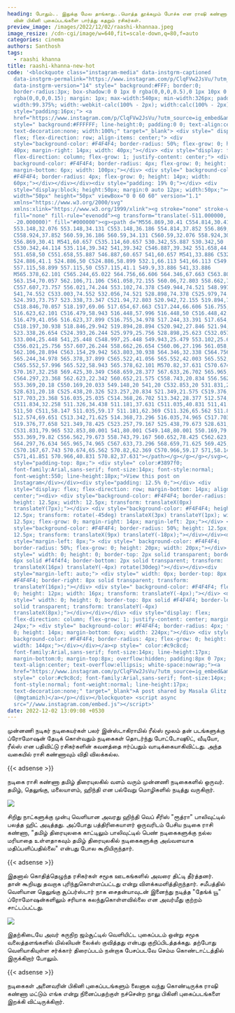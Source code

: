 ```yaml
---
heading: போதும்.. இதுக்கு மேல தாங்காது..‌மொத்த தூக்கமும் போச்சு என ராஷி கண்ணா
  வின் பிகினி புகைப்படங்களை பார்த்து கதறும் ரசிகர்கள்.
preview_image: /images/2022/12/02/raashi-khannaa.jpeg
image_resize: /cdn-cgi/image/w=640,fit=scale-down,q=80,f=auto
categories: cinema
authors: Santhosh
tags:
  - raashi khanna
title: raashi-khanna-new-hot
code: '<blockquote class="instagram-media" data-instgrm-captioned
  data-instgrm-permalink="https://www.instagram.com/p/ClqFVw2JsVu/?utm_source=ig_embed&amp;utm_campaign=loading"
  data-instgrm-version="14" style=" background:#FFF; border:0;
  border-radius:3px; box-shadow:0 0 1px 0 rgba(0,0,0,0.5),0 1px 10px 0
  rgba(0,0,0,0.15); margin: 1px; max-width:540px; min-width:326px; padding:0;
  width:99.375%; width:-webkit-calc(100% - 2px); width:calc(100% - 2px);"><div
  style="padding:16px;"> <a
  href="https://www.instagram.com/p/ClqFVw2JsVu/?utm_source=ig_embed&amp;utm_campaign=loading"
  style=" background:#FFFFFF; line-height:0; padding:0 0; text-align:center;
  text-decoration:none; width:100%;" target="_blank"> <div style=" display:
  flex; flex-direction: row; align-items: center;"> <div
  style="background-color: #F4F4F4; border-radius: 50%; flex-grow: 0; height:
  40px; margin-right: 14px; width: 40px;"></div> <div style="display: flex;
  flex-direction: column; flex-grow: 1; justify-content: center;"> <div style="
  background-color: #F4F4F4; border-radius: 4px; flex-grow: 0; height: 14px;
  margin-bottom: 6px; width: 100px;"></div> <div style=" background-color:
  #F4F4F4; border-radius: 4px; flex-grow: 0; height: 14px; width:
  60px;"></div></div></div><div style="padding: 19% 0;"></div> <div
  style="display:block; height:50px; margin:0 auto 12px; width:50px;"><svg
  width="50px" height="50px" viewBox="0 0 60 60" version="1.1"
  xmlns="https://www.w3.org/2000/svg"
  xmlns:xlink="https://www.w3.org/1999/xlink"><g stroke="none" stroke-width="1"
  fill="none" fill-rule="evenodd"><g transform="translate(-511.000000,
  -20.000000)" fill="#000000"><g><path d="M556.869,30.41 C554.814,30.41
  553.148,32.076 553.148,34.131 C553.148,36.186 554.814,37.852 556.869,37.852
  C558.924,37.852 560.59,36.186 560.59,34.131 C560.59,32.076 558.924,30.41
  556.869,30.41 M541,60.657 C535.114,60.657 530.342,55.887 530.342,50
  C530.342,44.114 535.114,39.342 541,39.342 C546.887,39.342 551.658,44.114
  551.658,50 C551.658,55.887 546.887,60.657 541,60.657 M541,33.886 C532.1,33.886
  524.886,41.1 524.886,50 C524.886,58.899 532.1,66.113 541,66.113 C549.9,66.113
  557.115,58.899 557.115,50 C557.115,41.1 549.9,33.886 541,33.886
  M565.378,62.101 C565.244,65.022 564.756,66.606 564.346,67.663 C563.803,69.06
  563.154,70.057 562.106,71.106 C561.058,72.155 560.06,72.803 558.662,73.347
  C557.607,73.757 556.021,74.244 553.102,74.378 C549.944,74.521 548.997,74.552
  541,74.552 C533.003,74.552 532.056,74.521 528.898,74.378 C525.979,74.244
  524.393,73.757 523.338,73.347 C521.94,72.803 520.942,72.155 519.894,71.106
  C518.846,70.057 518.197,69.06 517.654,67.663 C517.244,66.606 516.755,65.022
  516.623,62.101 C516.479,58.943 516.448,57.996 516.448,50 C516.448,42.003
  516.479,41.056 516.623,37.899 C516.755,34.978 517.244,33.391 517.654,32.338
  C518.197,30.938 518.846,29.942 519.894,28.894 C520.942,27.846 521.94,27.196
  523.338,26.654 C524.393,26.244 525.979,25.756 528.898,25.623 C532.057,25.479
  533.004,25.448 541,25.448 C548.997,25.448 549.943,25.479 553.102,25.623
  C556.021,25.756 557.607,26.244 558.662,26.654 C560.06,27.196 561.058,27.846
  562.106,28.894 C563.154,29.942 563.803,30.938 564.346,32.338 C564.756,33.391
  565.244,34.978 565.378,37.899 C565.522,41.056 565.552,42.003 565.552,50
  C565.552,57.996 565.522,58.943 565.378,62.101 M570.82,37.631 C570.674,34.438
  570.167,32.258 569.425,30.349 C568.659,28.377 567.633,26.702 565.965,25.035
  C564.297,23.368 562.623,22.342 560.652,21.575 C558.743,20.834 556.562,20.326
  553.369,20.18 C550.169,20.033 549.148,20 541,20 C532.853,20 531.831,20.033
  528.631,20.18 C525.438,20.326 523.257,20.834 521.349,21.575 C519.376,22.342
  517.703,23.368 516.035,25.035 C514.368,26.702 513.342,28.377 512.574,30.349
  C511.834,32.258 511.326,34.438 511.181,37.631 C511.035,40.831 511,41.851
  511,50 C511,58.147 511.035,59.17 511.181,62.369 C511.326,65.562 511.834,67.743
  512.574,69.651 C513.342,71.625 514.368,73.296 516.035,74.965 C517.703,76.634
  519.376,77.658 521.349,78.425 C523.257,79.167 525.438,79.673 528.631,79.82
  C531.831,79.965 532.853,80.001 541,80.001 C549.148,80.001 550.169,79.965
  553.369,79.82 C556.562,79.673 558.743,79.167 560.652,78.425 C562.623,77.658
  564.297,76.634 565.965,74.965 C567.633,73.296 568.659,71.625 569.425,69.651
  C570.167,67.743 570.674,65.562 570.82,62.369 C570.966,59.17 571,58.147 571,50
  C571,41.851 570.966,40.831 570.82,37.631"></path></g></g></g></svg></div><div
  style="padding-top: 8px;"> <div style=" color:#3897f0;
  font-family:Arial,sans-serif; font-size:14px; font-style:normal;
  font-weight:550; line-height:18px;">View this post on
  Instagram</div></div><div style="padding: 12.5% 0;"></div> <div
  style="display: flex; flex-direction: row; margin-bottom: 14px; align-items:
  center;"><div> <div style="background-color: #F4F4F4; border-radius: 50%;
  height: 12.5px; width: 12.5px; transform: translateX(0px)
  translateY(7px);"></div> <div style="background-color: #F4F4F4; height:
  12.5px; transform: rotate(-45deg) translateX(3px) translateY(1px); width:
  12.5px; flex-grow: 0; margin-right: 14px; margin-left: 2px;"></div> <div
  style="background-color: #F4F4F4; border-radius: 50%; height: 12.5px; width:
  12.5px; transform: translateX(9px) translateY(-18px);"></div></div><div
  style="margin-left: 8px;"> <div style=" background-color: #F4F4F4;
  border-radius: 50%; flex-grow: 0; height: 20px; width: 20px;"></div> <div
  style=" width: 0; height: 0; border-top: 2px solid transparent; border-left:
  6px solid #f4f4f4; border-bottom: 2px solid transparent; transform:
  translateX(16px) translateY(-4px) rotate(30deg)"></div></div><div
  style="margin-left: auto;"> <div style=" width: 0px; border-top: 8px solid
  #F4F4F4; border-right: 8px solid transparent; transform:
  translateY(16px);"></div> <div style=" background-color: #F4F4F4; flex-grow:
  0; height: 12px; width: 16px; transform: translateY(-4px);"></div> <div
  style=" width: 0; height: 0; border-top: 8px solid #F4F4F4; border-left: 8px
  solid transparent; transform: translateY(-4px)
  translateX(8px);"></div></div></div> <div style="display: flex;
  flex-direction: column; flex-grow: 1; justify-content: center; margin-bottom:
  24px;"> <div style=" background-color: #F4F4F4; border-radius: 4px; flex-grow:
  0; height: 14px; margin-bottom: 6px; width: 224px;"></div> <div style="
  background-color: #F4F4F4; border-radius: 4px; flex-grow: 0; height: 14px;
  width: 144px;"></div></div></a><p style=" color:#c9c8cd;
  font-family:Arial,sans-serif; font-size:14px; line-height:17px;
  margin-bottom:0; margin-top:8px; overflow:hidden; padding:8px 0 7px;
  text-align:center; text-overflow:ellipsis; white-space:nowrap;"><a
  href="https://www.instagram.com/p/ClqFVw2JsVu/?utm_source=ig_embed&amp;utm_campaign=loading"
  style=" color:#c9c8cd; font-family:Arial,sans-serif; font-size:14px;
  font-style:normal; font-weight:normal; line-height:17px;
  text-decoration:none;" target="_blank">A post shared by Masala Glitz
  (@mgtamizh)</a></p></div></blockquote> <script async
  src="//www.instagram.com/embed.js"></script>'
date: 2022-12-02 13:09:08 +0530
---
```

முன்னணி நடிகர் நடிகையர்கள் பலர் இன்ஸ்டாகிராமில் ரீல்ஸ் மூலம் தன் படங்களுக்கு ப்ரோமோஷன் தேடிக் கொள்வதும் நடிகைகள் தொடர்ந்து போட்டோஷூட், வீடியோ, ரீல்ஸ் என பதிவிட்டு ரசிகர்களின் கவனத்தை ஈர்ப்பதும் வாடிக்கையாகிவிட்டது. அந்த வகையில் ராசி கண்ணாவும் விதி விலக்கல்ல.

{{< adsense >}}


நடிகை ராசி கண்ணா தமிழ் திரையுலகில் வளம் வரும் முன்னணி நடிகைகளில் ஒருவர். தமிழ், தெலுங்கு, மலையாளம், ஹிந்தி  என பல்வேறு மொழிகளில் நடித்து வருகிறார். 

![](/images/2022/12/02/raashi-khanna-new-hot.jpeg)

சிறிது நாட்களுக்கு முன்பு வெளியான அவரது ஹிந்தி வெப் சீரிஸ் "ரூத்ரா" பாலிவுட்டில் பலத்த ஹிட் அடித்தது. அப்போது பத்திரிகையாளர் ஒருவரிடம் பேசிய நடிகை ராசி கண்ணா, "தமிழ் திரையுலகை காட்டிலும் பாலிவுட்டில் பெண் நடிகைகளுக்கு நல்ல மரியாதை உள்ளதாகவும் தமிழ் திரையுலகில்  நடிகைகளுக்கு அவ்வளவாக மதிப்பளிப்பதில்லை" என்பது போல கூறியிருந்தார். 

{{< adsense >}}

இதனால் கொதித்தெழுந்த ரசிகர்கள் சமூக ஊடகங்களில் அவரை திட்டி தீர்த்தனர்.  தான் கூறியது தவறாக புரிந்துகொள்ளப்பட்டது என்று விளக்கமளித்திருந்தார்.
சமீபத்தில் வெளியான தெலுங்கு சூப்பர்ஸ்டார் நாக சைதன்யாவுடன் இனைந்து நடித்த "தேங்க் யூ" ப்ரோமோஷன்களிலும் சரியாக கலந்துகொள்ளவில்லை என அவர்மீது குற்றம் சாட்டப்பட்டது. 

![](/images/2022/12/02/raashi-khanna-new-hot2.jpeg)

இதற்கிடையே அவர் கருநிற ஜம்சூட்டில் வெளியிட்ட புகைப்படம் ஒன்று சமூக வலைத்தளங்களில் மில்லியன் லைக்ஸ்  குவித்தது என்பது குறிப்பிடத்தக்கது. தற்போது வெளியாகியுள்ள சர்க்கார் திரைப்படம் நன்றாக பேசப்படவே செம்ம கொண்டாட்டத்தில் இருக்கிறார் போலும்.

{{< adsense >}}


நடிகைகள் அனைவரின் பிகினி புகைப்படங்களும் லைனாக  வந்து கொண்டிருக்க ராஷி கண்ணா மட்டும் எங்க என்று நினைப்பதற்குள் நச்சென்ற நாலு பிகினி புகைப்படங்களை இறக்கி விட்டிருக்கிறார்.